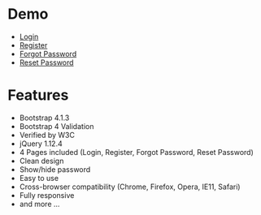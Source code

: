 # Demo
- [Login](https://jeelanbasha.github.io/Application/index.html)
- [Register](https://jeelanbasha.github.io/Application/register.html)
- [Forgot Password](https://jeelanbasha.github.io/Application/forgot.html)
- [Reset Password](https://jeelanbasha.github.io/Application/reset.html)

# Features
- Bootstrap 4.1.3
- Bootstrap 4 Validation
- Verified by W3C
- jQuery 1.12.4
- 4 Pages included (Login, Register, Forgot Password, Reset Password)
- Clean design
- Show/hide password
- Easy to use
- Cross-browser compatibility (Chrome, Firefox, Opera, IE11, Safari)
- Fully responsive
- and more ...
